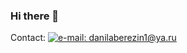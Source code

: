 ### Hi there 👋

Contact:
[![e-mail: danilaberezin1@ya.ru](https://img.shields.io/badge/-gmail-090909?style=for-the-badge&logo=gmail)](mailto:danilaberezin1@ya.ru)




<!--
**faad3/faad3** is a ✨ _special_ ✨ repository because its `README.md` (this file) appears on your GitHub profile.

Here are some ideas to get you started:

- 🔭 I’m currently working on ...
- 🌱 I’m currently learning ...
- 👯 I’m looking to collaborate on ...
- 🤔 I’m looking for help with ...
- 💬 Ask me about ...
- 📫 How to reach me: ...
- 😄 Pronouns: ...
- ⚡ Fun fact: ...
-->
